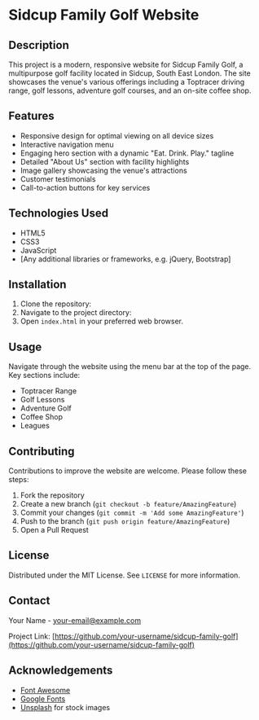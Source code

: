 # Sidcup Family Golf Website

## Description

This project is a modern, responsive website for Sidcup Family Golf, a multipurpose golf facility located in Sidcup, South East London. The site showcases the venue's various offerings including a Toptracer driving range, golf lessons, adventure golf courses, and an on-site coffee shop.

## Features

- Responsive design for optimal viewing on all device sizes
- Interactive navigation menu
- Engaging hero section with a dynamic "Eat. Drink. Play." tagline
- Detailed "About Us" section with facility highlights
- Image gallery showcasing the venue's attractions
- Customer testimonials
- Call-to-action buttons for key services

## Technologies Used

- HTML5
- CSS3
- JavaScript
- [Any additional libraries or frameworks, e.g. jQuery, Bootstrap]

## Installation

1. Clone the repository:
2. Navigate to the project directory:
3. Open `index.html` in your preferred web browser.

## Usage

Navigate through the website using the menu bar at the top of the page. Key sections include:

- Toptracer Range
- Golf Lessons
- Adventure Golf
- Coffee Shop
- Leagues

## Contributing

Contributions to improve the website are welcome. Please follow these steps:

1. Fork the repository
2. Create a new branch (`git checkout -b feature/AmazingFeature`)
3. Commit your changes (`git commit -m 'Add some AmazingFeature'`)
4. Push to the branch (`git push origin feature/AmazingFeature`)
5. Open a Pull Request

## License

Distributed under the MIT License. See `LICENSE` for more information.

## Contact

Your Name - [your-email@example.com](mailto:your-email@example.com)

Project Link: [https://github.com/your-username/sidcup-family-golf](https://github.com/your-username/sidcup-family-golf)

## Acknowledgements

- [Font Awesome](https://fontawesome.com)
- [Google Fonts](https://fonts.google.com)
- [Unsplash](https://unsplash.com) for stock images

